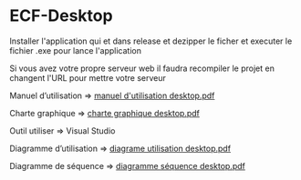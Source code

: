 # ECF-Desktop

Installer l'application qui et dans release et dezipper le ficher et executer le fichier .exe pour lance l'application

Si vous avez votre propre serveur web il faudra recompiler le projet en changent l'URL pour mettre votre serveur

Manuel d’utilisation => [manuel d'utilisation desktop.pdf](https://github.com/jujujuju07/ECF-Desktop/files/14324430/manuel.d.utilisation.desktop.pdf)

Charte graphique => [charte graphique desktop.pdf](https://github.com/jujujuju07/ECF-Desktop/files/14324431/charte.graphique.desktop.pdf)

Outil utiliser => Visual Studio

Diagramme d’utilisation => [diagrame utilisation desktop.pdf](https://github.com/jujujuju07/ECF-Desktop/files/14324434/diagrame.utilisation.desktop.pdf)

Diagramme de séquence => [diagramme séquence desktop.pdf](https://github.com/jujujuju07/ECF-Desktop/files/14324437/diagramme.sequence.desktop.pdf)
